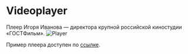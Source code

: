 # Videoplayer

Плеер Игоря Иванова — директора крупной российской киностудии «ГОСТФильм».
![Player](https://i.imgur.com/JbPpzcV.png)

Пример плеера доступен по [ссылке](https://mais1212.github.io/Viedoplayer/static/).
